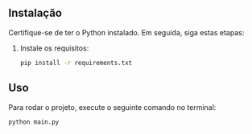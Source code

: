 ## Instalação

Certifique-se de ter o Python instalado. Em seguida, siga estas etapas:

1. Instale os requisitos:

    ```bash
    pip install -r requirements.txt
    ```

## Uso

Para rodar o projeto, execute o seguinte comando no terminal:

```bash
python main.py
